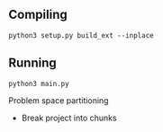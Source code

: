 ## Compiling
`python3 setup.py build_ext --inplace`

## Running
`python3 main.py`



Problem space partitioning
- Break project into chunks
